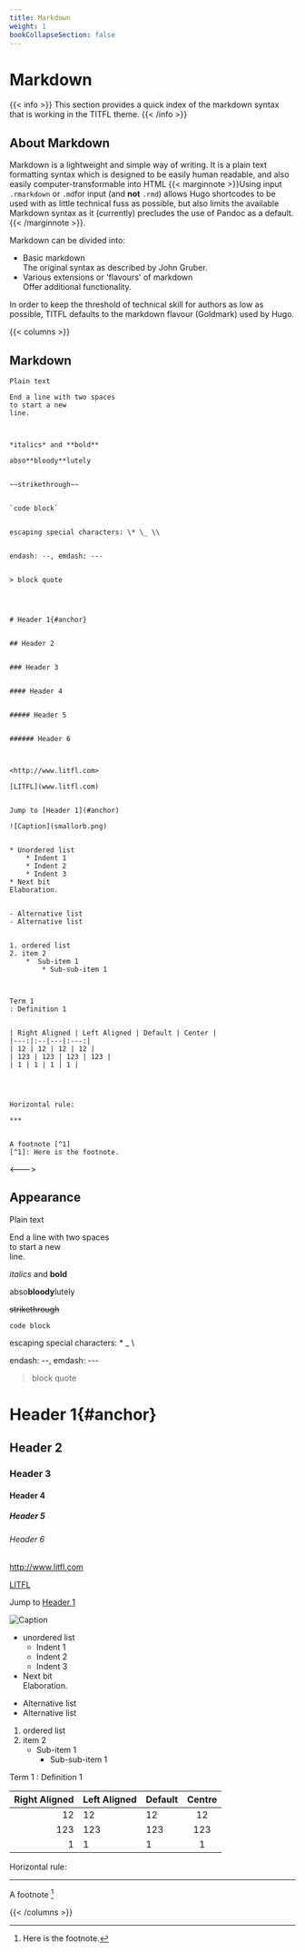 ```yaml
---
title: Markdown
weight: 1
bookCollapseSection: false
---
```



# Markdown

{{< info >}}
This section provides a quick index of the markdown syntax that is working in the TITFL theme.
{{< /info >}}


## About Markdown

Markdown is a lightweight and simple way of writing. It is a plain text formatting syntax which is designed to be easily human readable, and also easily computer-transformable into HTML {{< marginnote >}}Using input `.rmarkdown` or `.md`for input (and **not** `.rmd`) allows Hugo shortcodes to be used with as little technical fuss as possible, but also limits the available Markdown syntax as it (currently) precludes the use of Pandoc as a default.{{< /marginnote >}}.

Markdown can be divided into:
* Basic markdown  
The original syntax as described by John Gruber.
* Various extensions or 'flavours' of markdown  
Offer additional functionality.

In order to keep the threshold of technical skill for authors as low as possible, TITFL defaults to the markdown flavour (Goldmark) used by Hugo. 

{{< columns >}}


## Markdown

```MD
Plain text

End a line with two spaces  
to start a new  
line.



*italics* and **bold**

abso**bloody**lutely


~~strikethrough~~


`code block`


escaping special characters: \* \_ \\


endash: --, emdash: ---


> block quote




# Header 1{#anchor}


## Header 2


### Header 3 


#### Header 4


##### Header 5


###### Header 6



<http://www.litfl.com>

[LITFL](www.litfl.com)


Jump to [Header 1](#anchor)

![Caption](smallorb.png)


* Unordered list
    * Indent 1
    * Indent 2
    * Indent 3
* Next bit  
Elaboration.


- Alternative list
- Alternative list


1. ordered list
2. item 2
    *  Sub-item 1
        * Sub-sub-item 1



Term 1
: Definition 1


| Right Aligned | Left Aligned | Default | Center |
|---:|:--|---|:---:|
| 12 | 12 | 12 | 12 |
| 123 | 123 | 123 | 123 |
| 1 | 1 | 1 | 1 |




Horizontal rule:

***


A footnote [^1]
[^1]: Here is the footnote.

```

<--->

## Appearance
Plain text

End a line with two spaces  
to start a new  
line.



*italics* and **bold**

abso**bloody**lutely

~~strikethrough~~

`code block`


escaping special characters: \* \_ \\

endash: --, emdash: ---

> block quote


# Header 1{#anchor}
## Header 2
### Header 3 
#### Header 4
##### Header 5
###### Header 6

<http://www.litfl.com>

[LITFL](www.litfl.com)

Jump to [Header 1](#anchor)


![Caption](smallorb.png)


* unordered list
    * Indent 1
    * Indent 2
    * Indent 3
* Next bit  
Elaboration.


- Alternative list
- Alternative list


1. ordered list
2. item 2
    *  Sub-item 1
        * Sub-sub-item 1


Term 1
: Definition 1


| Right Aligned | Left Aligned | Default | Centre |
|------:|:-----|---------|:------:|
| 12 | 12 | 12 | 12 |
| 123 | 123 | 123 | 123 |
| 1 | 1 | 1 | 1 |




Horizontal rule:

***



A footnote [^1]

[^1]: Here is the footnote.


{{< /columns >}}